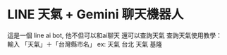 # LINE 天氣 + Gemini 聊天機器人
這是一個 line ai bot, 他不但可以和ai聊天 還可以查詢天氣
查詢天氣使用教學： 輸入 「天氣」＋「台灣縣市名」
ex:
天氣 台北 
天氣 基隆